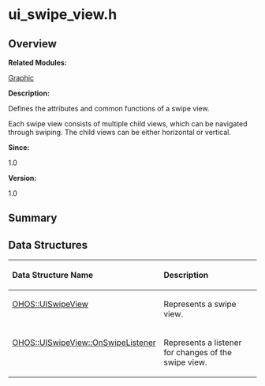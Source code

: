 # ui\_swipe\_view.h<a name="ZH-CN_TOPIC_0000001054879518"></a>

## **Overview**<a name="section1737466172093528"></a>

**Related Modules:**

[Graphic](Graphic.md)

**Description:**

Defines the attributes and common functions of a swipe view. 

Each swipe view consists of multiple child views, which can be navigated through swiping. The child views can be either horizontal or vertical.

**Since:**

1.0

**Version:**

1.0

## **Summary**<a name="section608094039093528"></a>

## Data Structures<a name="nested-classes"></a>

<a name="table1389464088093528"></a>
<table><thead align="left"><tr id="row1985775153093528"><th class="cellrowborder" valign="top" width="50%" id="mcps1.1.3.1.1"><p id="p351137328093528"><a name="p351137328093528"></a><a name="p351137328093528"></a>Data Structure Name</p>
</th>
<th class="cellrowborder" valign="top" width="50%" id="mcps1.1.3.1.2"><p id="p1703175581093528"><a name="p1703175581093528"></a><a name="p1703175581093528"></a>Description</p>
</th>
</tr>
</thead>
<tbody><tr id="row2005919573093528"><td class="cellrowborder" valign="top" width="50%" headers="mcps1.1.3.1.1 "><p id="p870052328093528"><a name="p870052328093528"></a><a name="p870052328093528"></a><a href="OHOS-UISwipeView.md">OHOS::UISwipeView</a></p>
</td>
<td class="cellrowborder" valign="top" width="50%" headers="mcps1.1.3.1.2 "><p id="p838662098093528"><a name="p838662098093528"></a><a name="p838662098093528"></a>Represents a swipe view. </p>
</td>
</tr>
<tr id="row1453103290093528"><td class="cellrowborder" valign="top" width="50%" headers="mcps1.1.3.1.1 "><p id="p2113453699093528"><a name="p2113453699093528"></a><a name="p2113453699093528"></a><a href="OHOS-UISwipeView-OnSwipeListener.md">OHOS::UISwipeView::OnSwipeListener</a></p>
</td>
<td class="cellrowborder" valign="top" width="50%" headers="mcps1.1.3.1.2 "><p id="p1841692386093528"><a name="p1841692386093528"></a><a name="p1841692386093528"></a>Represents a listener for changes of the swipe view. </p>
</td>
</tr>
</tbody>
</table>

